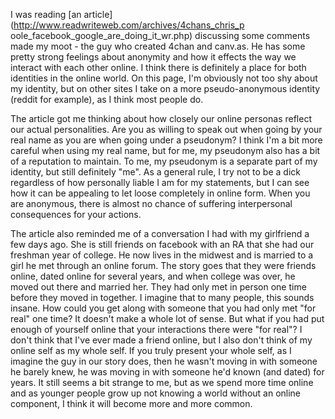 I was reading [an article](http://www.readwriteweb.com/archives/4chans_chris_p
oole_facebook_google_are_doing_it_wr.php) discussing some comments made my
moot - the guy who created 4chan and canv.as. He has some pretty strong
feelings about anonymity and how it effects the way we interact with each
other online. I think there is definitely a place for both identities in the
online world. On this page, I'm obviously not too shy about my identity, but
on other sites I take on a more pseudo-anonymous identity (reddit for
example), as I think most people do.

  
The article got me thinking about how closely our online personas reflect our
actual personalities. Are you as willing to speak out when going by your real
name as you are when going under a pseudonym? I think I'm a bit more careful
when using my real name, but for me, my pseudonym also has a bit of a
reputation to maintain. To me, my pseudonym is a separate part of my identity,
but still definitely "me". As a general rule, I try not to be a dick
regardless of how personally liable I am for my statements, but I can see how
it can be appealing to let loose completely in online form. When you are
anonymous, there is almost no chance of suffering interpersonal consequences
for your actions.

  
The article also reminded me of a conversation I had with my girlfriend a few
days ago. She is still friends on facebook with an RA that she had our
freshman year of college. He now lives in the midwest and is married to a girl
he met through an online forum. The story goes that they were friends online,
dated online for several years, and when college was over, he moved out there
and married her. They had only met in person one time before they moved in
together. I imagine that to many people, this sounds insane. How could you get
along with someone that you had only met "for real" one time? It doesn't make
a whole lot of sense. But what if you had put enough of yourself online that
your interactions there were "for real"? I don't think that I've ever made a
friend online, but I also don't think of my online self as my whole self. If
you truly present your whole self, as I imagine the guy in our story does,
then he wasn't moving in with someone he barely knew, he was moving in with
someone he'd known (and dated) for years. It still seems a bit strange to me,
but as we spend more time online and as younger people grow up not knowing a
world without an online component, I think it will become more and more
common.

